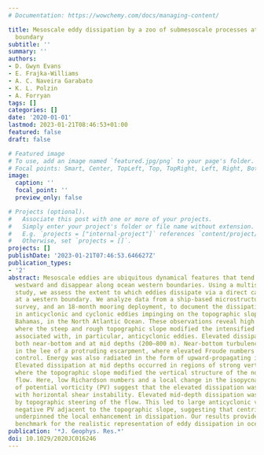 ```yaml
---
# Documentation: https://wowchemy.com/docs/managing-content/

title: Mesoscale eddy dissipation by a zoo of submesoscale processes at a western
  boundary
subtitle: ''
summary: ''
authors:
- D. Gwyn Evans
- E. Frajka-Williams
- A. C. Naveira Garabato
- K. L. Polzin
- A. Forryan
tags: []
categories: []
date: '2020-01-01'
lastmod: 2023-01-21T08:46:53+01:00
featured: false
draft: false

# Featured image
# To use, add an image named `featured.jpg/png` to your page's folder.
# Focal points: Smart, Center, TopLeft, Top, TopRight, Left, Right, BottomLeft, Bottom, BottomRight.
image:
  caption: ''
  focal_point: ''
  preview_only: false

# Projects (optional).
#   Associate this post with one or more of your projects.
#   Simply enter your project's folder or file name without extension.
#   E.g. `projects = ["internal-project"]` references `content/project/deep-learning/index.md`.
#   Otherwise, set `projects = []`.
projects: []
publishDate: '2023-01-21T07:46:53.646627Z'
publication_types:
- '2'
abstract: Mesoscale eddies are ubiquitous dynamical features that tend to propagate
  westward and disappear along ocean western boundaries. Using a multiscale observational
  study, we assess the extent to which eddies dissipate via a direct cascade of energy
  at a western boundary. We analyze data from a ship-based microstructure and velocity
  survey, and an 18-month mooring deployment, to document the dissipation of energy
  in anticyclonic and cyclonic eddies impinging on the topographic slope east of the
  Bahamas, in the North Atlantic Ocean. These observations reveal high levels of turbulence
  where the steep and rough topographic slope modified the intensified northward flow
  associated with, in particular, anticyclonic eddies. Elevated dissipation was observed
  both near-bottom and at mid depths (200–800 m). Near-bottom turbulence occurred
  in the lee of a protruding escarpment, where elevated Froude numbers suggest hydraulic
  control. Energy was also radiated in the form of upward-propagating internal waves.
  Elevated dissipation at mid depths occurred in regions of strong vertical shear,
  where the topographic slope modified the vertical structure of the northward eddy
  flow. Here, low Richardson numbers and a local change in the isopycnal gradient
  of potential vorticity (PV) suggest that the elevated dissipation was associated
  with horizontal shear instability. Elevated mid-depth dissipation was also induced
  by topographic steering of the flow. This led to large anticyclonic vorticity and
  negative PV adjacent to the topographic slope, suggesting that centrifugal instability
  underpinned the local enhancement in dissipation. Our results provide a mechanistic
  benchmark for the realistic representation of eddy dissipation in ocean models.
publication: '*J. Geophys. Res.*'
doi: 10.1029/2020JC016246
---
```


